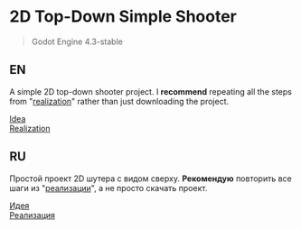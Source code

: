 # 2D Top-Down Simple Shooter

> Godot Engine 4.3-stable

## EN

A simple 2D top-down shooter project. I **recommend** repeating all the steps from "[realization](/docs/realization-en.md)" rather than just downloading the project.

[Idea](/docs/idea-en.md)\
[Realization](/docs/realization-en.md)

## RU

Простой проект 2D шутера с видом сверху. **Рекомендую** повторить все шаги из "[реализации](/docs/realization-ru.md)", а не просто скачать проект.

[Идея](/docs/idea-ru.md)\
[Реализация](/docs/realization-ru.md)
